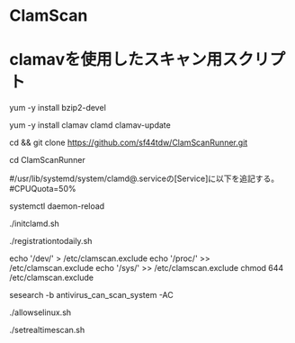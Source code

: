 # ClamScan
# clamavを使用したスキャン用スクリプト

yum -y install bzip2-devel

yum -y install clamav clamd clamav-update

cd && git clone https://github.com/sf44tdw/ClamScanRunner.git

cd ClamScanRunner


#/usr/lib/systemd/system/clamd@.serviceの[Service]に以下を追記する。
#CPUQuota=50%

systemctl daemon-reload

./initclamd.sh

./registrationtodaily.sh

echo '/dev/' > /etc/clamscan.exclude
echo '/proc/' >> /etc/clamscan.exclude
echo '/sys/' >> /etc/clamscan.exclude
chmod 644 /etc/clamscan.exclude

sesearch -b antivirus_can_scan_system -AC

./allowselinux.sh

./setrealtimescan.sh

